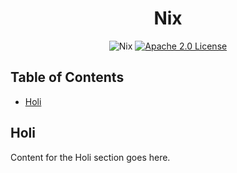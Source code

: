 
<h1 align="center">Nix</h1>

<!-- Badges section -->
<div align="center">

![Nix](https://img.shields.io/badge/Nix-5277C3.svg?style=flat&logo=nixos&logoColor=white)
[![Apache 2.0 License](https://img.shields.io/badge/License-Apache%202.0-blue.svg)](https://opensource.org/licenses/Apache-2.0)

</div>
<!-- Badges section end -->

## Table of Contents
- [Holi](#-holi)



## Holi
Content for the Holi section goes here.



